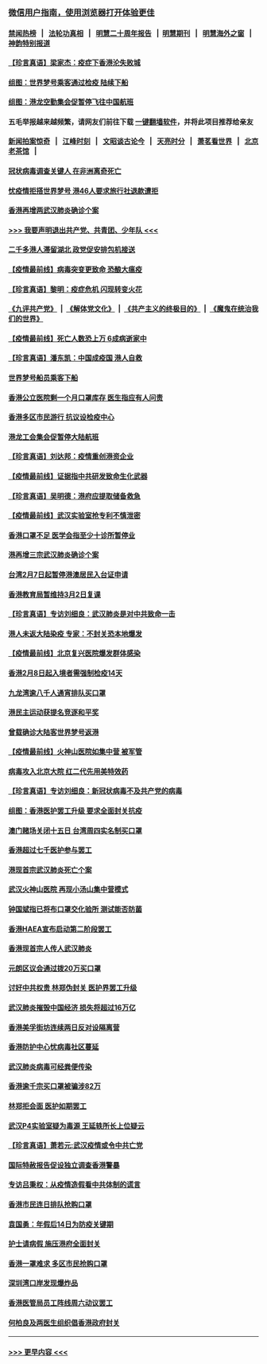### [微信用户指南，使用浏览器打开体验更佳](https://github.com/gfw-breaker/banned-news1/blob/master/indexes/wechat-guide.md?t=0)
#### [禁闻热榜](热点新闻.md?t=0)  &nbsp;&nbsp;|&nbsp;&nbsp; [法轮功真相](https://github.com/gfw-breaker/truth/blob/master/README.md?t=0) &nbsp;&nbsp;|&nbsp;&nbsp; [明慧二十周年报告](https://github.com/gfw-breaker/mh-reports/blob/master/README.md?t=0) &nbsp;&nbsp;|&nbsp;&nbsp;[明慧期刊](https://github.com/gfw-breaker/mh-qikan) &nbsp;&nbsp;|&nbsp;&nbsp; [明慧海外之窗](https://github.com/gfw-breaker/mh-news/blob/master/README.md?t=0) &nbsp;&nbsp;|&nbsp;&nbsp; [神韵特别报道](https://github.com/gfw-breaker/mh-news/blob/master/shenyun.md?t=0)
#### [【珍言真语】梁家杰：疫症下香港沦失败城](../pages/nsc415/n11861588.md?t=02120711) 
#### [组图：世界梦号乘客通过检疫 陆续下船](../pages/nsc415/n11858302.md?t=02120711) 
#### [组图：港龙空勤集会促暂停飞往中国航班](../pages/nsc415/n11858190.md?t=02120711) 
#### 五毛举报越来越频繁，请网友们前往下载 [一键翻墙软件](https://github.com/gfw-breaker/ssr-accounts)，并将此项目推荐给亲友
#### [新闻拍案惊奇](https://github.com/gfw-breaker/banned-news1/blob/master/pages/link4.md) &nbsp;&nbsp;|&nbsp;&nbsp; [江峰时刻](https://github.com/gfw-breaker/banned-news1/blob/master/pages/link4.md) &nbsp;&nbsp;|&nbsp;&nbsp; [文昭谈古论今](https://github.com/gfw-breaker/banned-news1/blob/master/pages/link4.md) &nbsp;&nbsp;|&nbsp;&nbsp; [天亮时分](https://github.com/gfw-breaker/banned-news1/blob/master/pages/link4.md) &nbsp;&nbsp;|&nbsp;&nbsp; [萧茗看世界](https://github.com/gfw-breaker/banned-news1/blob/master/pages/link4.md) &nbsp;&nbsp;|&nbsp;&nbsp; [北京老茶馆](https://github.com/gfw-breaker/banned-news1/blob/master/pages/link4.md) &nbsp;&nbsp;|&nbsp;&nbsp; 
#### [冠状病毒调查关键人 在非洲离奇死亡](../pages/nsc415/n11859798.md?t=02120711) 
#### [忧疫情拒搭世界梦号 港46人要求旅行社退款遭拒](../pages/nsc415/n11859849.md?t=02120711) 
#### [香港再增两武汉肺炎确诊个案](../pages/nsc415/n11859833.md?t=02120711) 
#### [>>> 我要声明退出共产党、共青团、少年队 <<<](https://github.com/begood0513/goodnews/blob/master/quit/letter.md) 
#### [二千多港人滞留湖北 政党促安排包机接送](../pages/nsc415/n11859831.md?t=02120711) 
#### [【疫情最前线】病毒突变更致命 恐酿大瘟疫](../pages/nsc415/n11859604.md?t=02120711) 
#### [【珍言真语】黎明：疫症危机 闪现转变火花](../pages/nsc415/n11859199.md?t=02120711) 
#### [《九评共产党》](https://github.com/begood0513/9ping.md/blob/master/README.md) &nbsp;|&nbsp; [《解体党文化》](../../../../jtdwh.md/blob/master/README.md)  &nbsp;|&nbsp; [《共产主义的终极目的》](../../../../gczydzjmd.md/blob/master/README.md) &nbsp;|&nbsp; [《魔鬼在统治我们的世界》](../../../../mgztzwmdsj.md/blob/master/README.md) 
#### [【疫情最前线】死亡人数恐上万 6成病逝家中](../pages/nsc415/n11856687.md?t=02120711) 
#### [【珍言真语】潘东凯：中国成疫国 港人自救](../pages/nsc415/n11856962.md?t=02120711) 
#### [世界梦号船员乘客下船](../pages/nsc415/n11856883.md?t=02120711) 
#### [香港公立医院剩一个月口罩库存 医生指应有人问责](../pages/nsc415/n11856875.md?t=02120711) 
#### [香港多区市民游行 抗议设检疫中心](../pages/nsc415/n11856866.md?t=02120711) 
#### [港龙工会集会促暂停大陆航班](../pages/nsc415/n11856840.md?t=02120711) 
#### [【珍言真语】刘达邦：疫情重创港资企业](../pages/nsc415/n11854274.md?t=02120711) 
#### [【疫情最前线】证据指中共研发致命生化武器](../pages/nsc415/n11853087.md?t=02120711) 
#### [【珍言真语】吴明德：港府应提取储备救急](../pages/nsc415/n11852734.md?t=02120711) 
#### [【疫情最前线】武汉实验室抢专利不慎泄密](../pages/nsc415/n11850310.md?t=02120711) 
#### [香港口罩不足 医学会指至少十诊所暂停业](../pages/nsc415/n11850301.md?t=02120711) 
#### [港再增三宗武汉肺炎确诊个案](../pages/nsc415/n11850328.md?t=02120711) 
#### [台湾2月7日起暂停港澳居民入台证申请](../pages/nsc415/n11850304.md?t=02120711) 
#### [香港教育局暂维持3月2日复课](../pages/nsc415/n11850260.md?t=02120711) 
#### [【珍言真语】专访刘细良：武汉肺炎是对中共致命一击](../pages/nsc415/n11849934.md?t=02120711) 
#### [港人未返大陆染疫 专家：不封关恐本地爆发](../pages/nsc415/n11848021.md?t=02120711) 
#### [【疫情最前线】北京复兴医院爆发群体感染](../pages/nsc415/n11847626.md?t=02120711) 
#### [香港2月8日起入境者需强制检疫14天](../pages/nsc415/n11847658.md?t=02120711) 
#### [九龙湾逾八千人通宵排队买口罩](../pages/nsc415/n11847647.md?t=02120711) 
#### [港民主运动获提名竞逐和平奖](../pages/nsc415/n11847633.md?t=02120711) 
#### [曾载确诊大陆客世界梦号返港](../pages/nsc415/n11847608.md?t=02120711) 
#### [【疫情最前线】火神山医院如集中营 被军管](../pages/nsc415/n11847524.md?t=02120711) 
#### [病毒攻入北京大院 红二代先用美特效药](../pages/nsc415/n11847427.md?t=02120711) 
#### [【珍言真语】专访刘细良：新冠状病毒不及共产党的病毒](../pages/nsc415/n11847164.md?t=02120711) 
#### [组图：香港医护罢工升级 要求全面封关抗疫](../pages/nsc415/n11844107.md?t=02120711) 
#### [澳门赌场关闭十五日 台湾周四实名制买口罩](../pages/nsc415/n11845083.md?t=02120711) 
#### [香港超过七千医护参与罢工](../pages/nsc415/n11845051.md?t=02120711) 
#### [港现首宗武汉肺炎死亡个案](../pages/nsc415/n11844998.md?t=02120711) 
#### [武汉火神山医院 再现小汤山集中营模式](../pages/nsc415/n11844763.md?t=02120711) 
#### [钟国斌指已将布口罩交化验所 测试能否防菌](../pages/nsc415/n11842783.md?t=02120711) 
#### [香港HAEA宣布启动第二阶段罢工](../pages/nsc415/n11842723.md?t=02120711) 
#### [香港现首宗人传人武汉肺炎](../pages/nsc415/n11842766.md?t=02120711) 
#### [元朗区议会通过拨20万买口罩](../pages/nsc415/n11842754.md?t=02120711) 
#### [讨好中共权贵 林郑伪封关 医护界罢工升级](../pages/nsc415/n11842359.md?t=02120711) 
#### [武汉肺炎摧毁中国经济 损失将超过16万亿](../pages/nsc415/n11839723.md?t=02120711) 
#### [香港美孚街坊连续两日反对设隔离营](../pages/nsc415/n11839962.md?t=02120711) 
#### [香港防护中心忧病毒社区蔓延](../pages/nsc415/n11839933.md?t=02120711) 
#### [武汉肺炎病毒可经粪便传染](../pages/nsc415/n11839939.md?t=02120711) 
#### [香港逾千宗买口罩被骗涉82万](../pages/nsc415/n11839914.md?t=02120711) 
#### [林郑拒会面 医护如期罢工](../pages/nsc415/n11839892.md?t=02120711) 
#### [武汉P4实验室疑为毒源 王延轶所长上位疑云](../pages/nsc415/n11835543.md?t=02120711) 
#### [【珍言真语】萧若元:武汉疫情或令中共亡党](../pages/nsc415/n11829394.md?t=02120711) 
#### [国际特赦报告促设独立调查香港警暴](../pages/nsc415/n11833845.md?t=02120711) 
#### [专访吕秉权：从疫情造假看中共体制的谎言](../pages/nsc415/n11833813.md?t=02120711) 
#### [香港市民连日排队抢购口罩](../pages/nsc415/n11833794.md?t=02120711) 
#### [袁国勇：年假后14日为防疫关键期](../pages/nsc415/n11831088.md?t=02120711) 
#### [护士请病假 施压港府全面封关](../pages/nsc415/n11831030.md?t=02120711) 
#### [香港一罩难求 多区市民抢购口罩](../pages/nsc415/n11831002.md?t=02120711) 
#### [深圳湾口岸发现爆炸品](../pages/nsc415/n11828802.md?t=02120711) 
#### [香港医管局员工阵线周六动议罢工](../pages/nsc415/n11828762.md?t=02120711) 
#### [何柏良及两医生组织倡香港政府封关](../pages/nsc415/n11828749.md?t=02120711) 

----
#### [ >>> 更早内容 <<< ](../indexes/nsc415-earlier.md)
